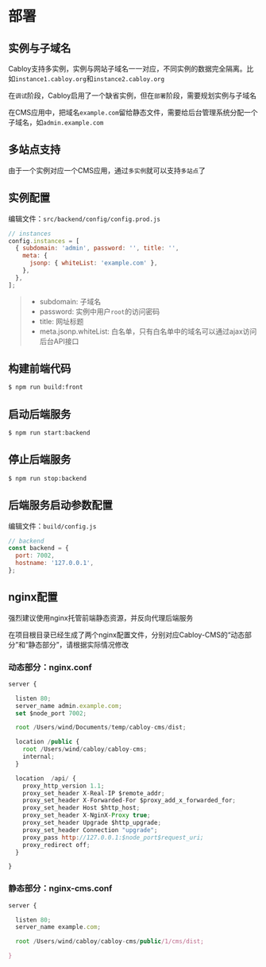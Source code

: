 # 部署

## 实例与子域名

Cabloy支持多实例，实例与网站子域名一一对应，不同实例的数据完全隔离。比如`instance1.cabloy.org`和`instance2.cabloy.org`

在`调试`阶段，Cabloy启用了一个缺省实例，但在`部署`阶段，需要规划实例与子域名

在CMS应用中，把域名`example.com`留给静态文件，需要给后台管理系统分配一个子域名，如`admin.example.com`

## 多站点支持

由于一个实例对应一个CMS应用，通过`多实例`就可以支持`多站点`了

## 实例配置

编辑文件：`src/backend/config/config.prod.js`

```javascript
// instances
config.instances = [
  { subdomain: 'admin', password: '', title: '',
    meta: {
      jsonp: { whiteList: 'example.com' },
    },
  },
];
```

> - subdomain: 子域名
> - password: 实例中用户`root`的访问密码
> - title: 网址标题
> - meta.jsonp.whiteList: 白名单，只有白名单中的域名可以通过ajax访问后台API接口

## 构建前端代码
``` bash
$ npm run build:front
```

## 启动后端服务
``` bash
$ npm run start:backend
```

## 停止后端服务
``` bash
$ npm run stop:backend
```

## 后端服务启动参数配置

编辑文件：`build/config.js`

``` javascript
// backend
const backend = {
  port: 7002,
  hostname: '127.0.0.1',
};
```

## nginx配置

强烈建议使用nginx托管前端静态资源，并反向代理后端服务

在项目根目录已经生成了两个nginx配置文件，分别对应Cabloy-CMS的“动态部分”和“静态部分”，请根据实际情况修改

### 动态部分：nginx.conf

``` javascript
server {

  listen 80;
  server_name admin.example.com;
  set $node_port 7002;

  root /Users/wind/Documents/temp/cabloy-cms/dist;

  location /public {
    root /Users/wind/cabloy/cabloy-cms;
    internal;
  }

  location  /api/ {
    proxy_http_version 1.1;
    proxy_set_header X-Real-IP $remote_addr;
    proxy_set_header X-Forwarded-For $proxy_add_x_forwarded_for;
    proxy_set_header Host $http_host;
    proxy_set_header X-NginX-Proxy true;
    proxy_set_header Upgrade $http_upgrade;
    proxy_set_header Connection "upgrade";
    proxy_pass http://127.0.0.1:$node_port$request_uri;
    proxy_redirect off;
  }

}
```

### 静态部分：nginx-cms.conf

``` javascript
server {

  listen 80;
  server_name example.com;

  root /Users/wind/cabloy/cabloy-cms/public/1/cms/dist;

}
```



